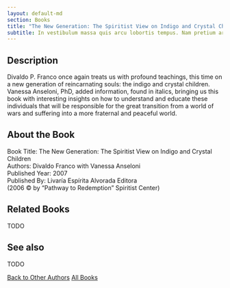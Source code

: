 ```yaml
---
layout: default-md
section: Books
title: "The New Generation: The Spiritist View on Indigo and Crystal Children"
subtitle: In vestibulum massa quis arcu lobortis tempus. Nam pretium arcu in odio vulputate luctus.
---
```


## Description
Divaldo P. Franco once again treats us with profound teachings, this time on a new generation of reincarnating souls: the indigo and crystal children.  Vanessa Anseloni, PhD, added information, found in italics, bringing us this book with interesting insights on how to understand and educate these individuals that will be responsible for the great transition from a world of wars and suffering into a more fraternal and peaceful world.


## About the Book
Book Title: The New Generation: The Spiritist View on Indigo and Crystal Children  
Authors: Divaldo Franco with Vanessa Anseloni  
Published Year: 2007  
Published By: Livaría Espírita Alvorada Editora  
(2006 © by “Pathway to Redemption” Spiritist Center)   


## Related Books
TODO


## See also
TODO


<a href="/books/other-authors" class="button">Back to Other Authors</a>
<a href="/books" class="button">All Books</a>

